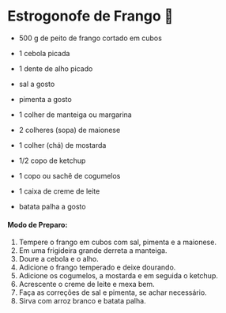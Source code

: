 # Estrogonofe de Frango :chicken:

- 500 g de peito de frango cortado em cubos

- 1 cebola picada

- 1 dente de alho picado

- sal a gosto

- pimenta a gosto

- 1 colher de manteiga ou margarina
- 2 colheres (sopa) de maionese
- 1 colher (chá) de mostarda
- 1/2 copo de ketchup
- 1 copo ou sachê de cogumelos
- 1 caixa de creme de leite
- batata palha a gosto

#### 	Modo de Preparo:

1. Tempere o frango em cubos com sal, pimenta e a maionese.
2. Em uma frigideira grande derreta a manteiga.
3. Doure a cebola e o alho.
4. Adicione o frango temperado e deixe dourando.
5. Adicione os cogumelos, a mostarda e em seguida o ketchup.
6. Acrescente o creme de leite e mexa bem.
7. Faça as correções de sal e pimenta, se achar necessário.
8. Sirva com arroz branco e batata palha.

